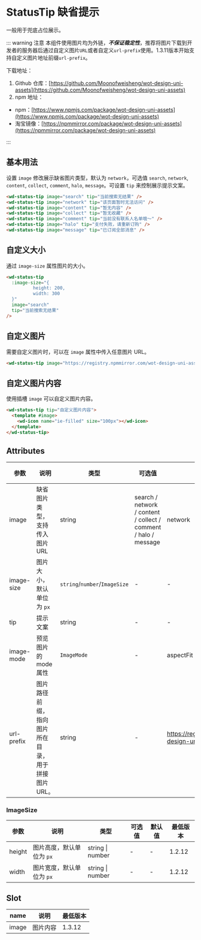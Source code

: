 # StatusTip 缺省提示

一般用于兜底占位展示。

::: warning 注意
本组件使用图片均为外链，**_不保证稳定性_**，推荐将图片下载到开发者的服务器后通过自定义图片`URL`或者自定义`url-prefix`使用。1.3.11版本开始支持自定义图片地址前缀`url-prefix`。

下载地址：

1. Github 仓库：[https://github.com/Moonofweisheng/wot-design-uni-assets](https://github.com/Moonofweisheng/wot-design-uni-assets)
2. npm 地址：

- npm：[https://www.npmjs.com/package/wot-design-uni-assets](https://www.npmjs.com/package/wot-design-uni-assets)
- 淘宝镜像：[https://npmmirror.com/package/wot-design-uni-assets](https://npmmirror.com/package/wot-design-uni-assets)

:::

## 基本用法

设置 `image` 修改展示缺省图片类型，默认为 `network`，可选值 `search`, `network`, `content`, `collect`, `comment`, `halo`, `message`。可设置 `tip` 来控制展示提示文案。

```html
<wd-status-tip image="search" tip="当前搜索无结果" />
<wd-status-tip image="network" tip="该页面暂时无法访问" />
<wd-status-tip image="content" tip="暂无内容" />
<wd-status-tip image="collect" tip="暂无收藏" />
<wd-status-tip image="comment" tip="当前没有联系人名单哦～" />
<wd-status-tip image="halo" tip="支付失败，请重新订购" />
<wd-status-tip image="message" tip="已订阅全部消息" />
```

## 自定义大小

通过 `image-size` 属性图片的大小。

```html
<wd-status-tip
  :image-size="{
          height: 200,
          width: 300
  }"
  image="search"
  tip="当前搜索无结果"
/>
```

## 自定义图片

需要自定义图片时，可以在 `image` 属性中传入任意图片 URL。

```html
<wd-status-tip image="https://registry.npmmirror.com/wot-design-uni-assets/*/files/panda.jpg" tip="查看我的头像" />
```

## 自定义图片内容

使用插槽 `image` 可以自定义图片内容。

```html
<wd-status-tip tip="自定义图片内容">
  <template #image>
    <wd-icon name="ie-filled" size="100px"></wd-icon>
  </template>
</wd-status-tip>
```

## Attributes

| 参数       | 说明                                               | 类型                          | 可选值                                                          | 默认值                                                        | 最低版本         |
| ---------- | -------------------------------------------------- | ----------------------------- | --------------------------------------------------------------- | ------------------------------------------------------------- | ---------------- |
| image      | 缺省图片类型，支持传入图片 URL                     | string                        | search / network / content / collect / comment / halo / message | network                                                       | -                |
| image-size | 图片大小，默认单位为 `px`                          | `string`/`number`/`ImageSize` | -                                                               | -                                                             | -                |
| tip        | 提示文案                                           | string                        | -                                                               | -                                                             | -                |
| image-mode | 预览图片的 mode 属性                               | `ImageMode`                   | -                                                               | aspectFit                                                     | 1.2.12           |
| url-prefix | 图片路径前缀，指向图片所在目录，用于拼接图片 URL。 | string                        | -                                                               | https://registry.npmmirror.com/wot-design-uni-assets/*/files/ | 1.3.11 |

### ImageSize

| 参数   | 说明                      | 类型             | 可选值 | 默认值 | 最低版本 |
| ------ | ------------------------- | ---------------- | ------ | ------ | -------- |
| height | 图片高度，默认单位为 `px` | string \| number | -      | -      | 1.2.12   |
| width  | 图片宽度，默认单位为 `px` | string \| number | -      | -      | 1.2.12   |

## Slot

| name    | 说明                     | 最低版本 |
| ------- | ------------------------ | -------- |
| image   | 图片内容                  | 1.3.12 |